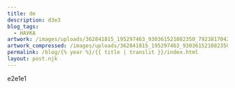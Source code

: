 ```yaml
---
title: de
description: d3e3
blog_tags:
  - НАУКА
artwork: /images/uploads/362841815_195297463_930361521082350_7923817042515047013_n.jpg
artwork_compressed: /images/uploads/362841815_195297463_930361521082350_7923817042515047013_n.webp
permalink: /blog/{% year %}/{{ title | translit }}/index.html
layout: post.njk
---
```

e2e1e1